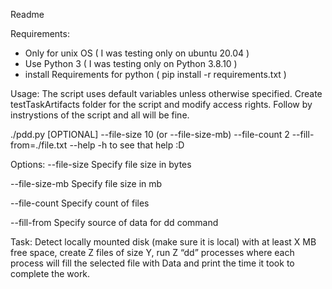 Readme

Requirements:
* Only for unix OS ( I was testing only on ubuntu 20.04 )
* Use Python 3 ( I was testing only on Python 3.8.10 )
* install Requirements for python ( pip install -r requirements.txt )

Usage:
The script uses default variables unless otherwise specified.
Create testTaskArtifacts folder for the script and modify access rights. Follow by instrystions of the script and all will be fine.

./pdd.py [OPTIONAL] --file-size 10 (or --file-size-mb) --file-count 2  --fill-from=./file.txt
--help -h to see that help :D

Options:
--file-size
 Specify file size in bytes

--file-size-mb
 Specify file size in mb

--file-count
 Specify count of files

--fill-from
 Specify source of data for dd command

Task:
Detect locally mounted disk (make sure it is local) with at least X MB free space, create Z files of size Y, run Z “dd” processes where each process will fill the selected file with Data and print the time it took to complete the work.
